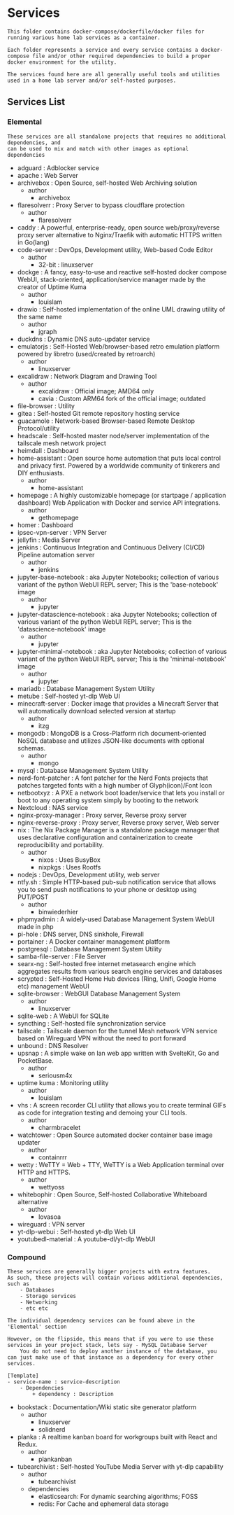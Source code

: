 # Services

```
This folder contains docker-compose/dockerfile/docker files for running various home lab services as a container.

Each folder represents a service and every service contains a docker-compose file and/or other required dependencies to build a proper docker environment for the utility.

The services found here are all generally useful tools and utilities used in a home lab server and/or self-hosted purposes.
```

## Services List
### Elemental
```
These services are all standalone projects that requires no additional dependencies, and 
can be used to mix and match with other images as optional dependencies
```
- adguard : Adblocker service
- apache : Web Server
- archivebox : Open Source, self-hosted Web Archiving solution
    - author
        + archivebox
- flaresolverr : Proxy Server to bypass cloudflare protection
    - author
        + flaresolverr
- caddy : A powerful, enterprise-ready, open source web/proxy/reverse proxy server alternative to Nginx/Traefik with automatic HTTPS written in Go(lang)
- code-server : DevOps, Development utility, Web-based Code Editor
    - author
        + 32-bit : linuxserver
- dockge : A fancy, easy-to-use and reactive self-hosted docker compose WebUI, stack-oriented, application/service manager made by the creator of Uptime Kuma
    - author
        + louislam
- drawio : Self-hosted implementation of the online UML drawing utility of the same name
    - author
        + jgraph
- duckdns : Dynamic DNS auto-updater service
- emulatorjs : Self-Hosted Web/browser-based retro emulation platform powered by libretro (used/created by retroarch)
    - author
        + linuxserver
- excalidraw : Network Diagram and Drawing Tool
    - author
        + excalidraw : Official image; AMD64 only
        + cavia : Custom ARM64 fork of the official image; outdated
- file-browser : Utility
- gitea : Self-hosted Git remote repository hosting service
- guacamole : Network-based Browser-based Remote Desktop Protocol/utility
- headscale : Self-hosted master node/server implementation of the tailscale mesh network project
- heimdall : Dashboard
- home-assistant : Open source home automation that puts local control and privacy first. Powered by a worldwide community of tinkerers and DIY enthusiasts.
    - author
        + home-assistant
- homepage : A highly customizable homepage (or startpage / application dashboard) Web Application with Docker and service API integrations.
    - author
        + gethomepage
- homer : Dashboard
- ipsec-vpn-server : VPN Server
- jellyfin : Media Server
- jenkins : Continuous Integration and Continuous Delivery (CI/CD) Pipeline automation server
    - author
        + jenkins
- jupyter-base-notebook : aka Jupyter Notebooks; collection of various variant of the python WebUI REPL server; This is the 'base-notebook' image
    - author
        + jupyter
- jupyter-datascience-notebook : aka Jupyter Notebooks; collection of various variant of the python WebUI REPL server; This is the 'datascience-notebook' image
    - author
        + jupyter
- jupyter-minimal-notebook : aka Jupyter Notebooks; collection of various variant of the python WebUI REPL server; This is the 'minimal-notebook' image
    - author
        + jupyter
- mariadb : Database Management System Utility
- metube : Self-hosted yt-dlp Web UI
- minecraft-server : Docker image that provides a Minecraft Server that will automatically download selected version at startup
    - author
        + itzg
- mongodb : MongoDB is a Cross-Platform rich document-oriented NoSQL database and utilizes JSON-like documents with optional schemas.
    - author
        + mongo
- mysql : Database Management System Utility
- nerd-font-patcher : A font patcher for the Nerd Fonts projects that patches targeted fonts with a high number of Glyph(icon)/Font Icon
- netbootxyz : A PXE a network boot loader/service that lets you install or boot to any operating system simply by booting to the network
- Nextcloud : NAS service
- nginx-proxy-manager : Proxy server, Reverse proxy server
- nginx-reverse-proxy : Proxy server, Reverse proxy server, Web server
- nix : The Nix Package Manager is a standalone package manager that uses declarative configuration and containerization to create reproducibility and portability.
    - author
        + nixos : Uses BusyBox
        + nixpkgs : Uses Rootfs
- nodejs : DevOps, Development utility, web server
- ntfy.sh : Simple HTTP-based pub-sub notification service that allows you to send push notifications to your phone or desktop using PUT/POST
    - author
        + binwiederhier
- phpmyadmin : A widely-used Database Management System WebUI made in php
- pi-hole : DNS server, DNS sinkhole, Firewall
- portainer : A Docker container management platform
- postgresql : Database Management System Utility
- samba-file-server : File Server
- searx-ng : Self-hosted free internet metasearch engine which aggregates results from various search engine services and databases
- scrypted : Self-Hosted Home Hub devices (Ring, Unifi, Google Home etc) management WebUI
- sqlite-browser : WebGUI Database Management System
    - author
        + linuxserver
- sqlite-web : A WebUI for SQLite
- syncthing : Self-hosted file synchronization service
- tailscale : Tailscale daemon for the tunnel Mesh network VPN service based on Wireguard VPN without the need to port forward
- unbound : DNS Resolver
- upsnap : A simple wake on lan web app written with SvelteKit, Go and PocketBase.
    - author
        + seriousm4x
- uptime kuma : Monitoring utility
    - author
        + louislam
- vhs : A screen recorder CLI utility that allows you to create terminal GIFs as code for integration testing and demoing your CLI tools.
    - author
        + charmbracelet
- watchtower : Open Source automated docker container base image updater
    - author
        + containrrr
- wetty : WeTTY = Web + TTY, WeTTY is a Web Application terminal over HTTP and HTTPS.
    - author
        + wettyoss
- whitebophir : Open Source, Self-hosted Collaborative Whiteboard alternative
    - author
        + lovasoa
- wireguard : VPN server
- yt-dlp-webui : Self-hosted yt-dlp Web UI
- youtubedl-material : A youtube-dl/yt-dlp WebUI

### Compound
```
These services are generally bigger projects with extra features. 
As such, these projects will contain various additional dependencies, such as
    - Databases
    - Storage services
    - Networking 
    - etc etc

The individual dependency services can be found above in the 'Elemental' section

However, on the flipside, this means that if you were to use these services in your project stack, lets say - MySQL Database Server
    You do not need to deploy another instance of the database, you can just make use of that instance as a dependency for every other services.

[Template]
- service-name : service-description
    - Dependencies
        + dependency : Description
```
- bookstack : Documentation/Wiki static site generator platform
    - author
        + linuxserver
        + solidnerd
- planka : A realtime kanban board for workgroups built with React and Redux.
    - author
        + plankanban
- tubearchivist : Self-hosted YouTube Media Server with yt-dlp capability
    - author
        + tubearchivist
    - dependencies
        + elasticsearch: For dynamic searching algorithms; FOSS
        + redis: For Cache and ephemeral data storage

